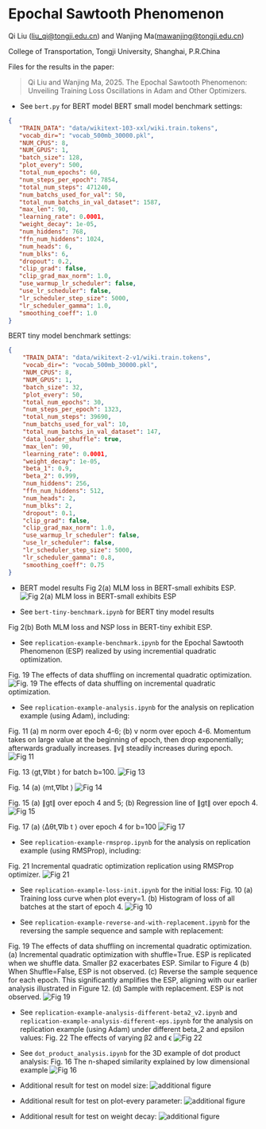 # Epochal Sawtooth Phenomenon
Qi Liu (liu_qi@tongji.edu.cn) and Wanjing Ma(mawanjing@tongji.edu.cn)

College of Transportation, Tongji University, Shanghai, P.R.China

Files for the results in the paper:

> Qi Liu and Wanjing Ma, 2025. The Epochal Sawtooth Phenomenon: Unveiling Training Loss Oscillations in Adam and Other Optimizers.
 - See `bert.py` for BERT model
 BERT small model benchmark settings:
 ```json
 {
    "TRAIN_DATA": "data/wikitext-103-xxl/wiki.train.tokens",
    "vocab_dir=": "vocab_500mb_30000.pkl",
    "NUM_CPUS": 8,
    "NUM_GPUS": 1,
    "batch_size": 128,
    "plot_every": 500,
    "total_num_epochs": 60,
    "num_steps_per_epoch": 7854,
    "total_num_steps": 471240,
    "num_batchs_used_for_val": 50,
    "total_num_batchs_in_val_dataset": 1587,
    "max_len": 90,
    "learning_rate": 0.0001,
    "weight_decay": 1e-05,
    "num_hiddens": 768,
    "ffn_num_hiddens": 1024,
    "num_heads": 6,
    "num_blks": 6,
    "dropout": 0.2,
    "clip_grad": false,
    "clip_grad_max_norm": 1.0,
    "use_warmup_lr_scheduler": false,
    "use_lr_scheduler": false,
    "lr_scheduler_step_size": 5000,
    "lr_scheduler_gamma": 1.0,
    "smoothing_coeff": 1.0
}
```
BERT tiny model benchmark settings:
```json
{
    "TRAIN_DATA": "data/wikitext-2-v1/wiki.train.tokens",
    "vocab_dir=": "vocab_500mb_30000.pkl",
    "NUM_CPUS": 8,
    "NUM_GPUS": 1,
    "batch_size": 32,
    "plot_every": 50,
    "total_num_epochs": 30,
    "num_steps_per_epoch": 1323,
    "total_num_steps": 39690,
    "num_batchs_used_for_val": 10,
    "total_num_batchs_in_val_dataset": 147,
    "data_loader_shuffle": true,
    "max_len": 90,
    "learning_rate": 0.0001,
    "weight_decay": 1e-05,
    "beta_1": 0.9,
    "beta_2": 0.999,
    "num_hiddens": 256,
    "ffn_num_hiddens": 512,
    "num_heads": 2,
    "num_blks": 2,
    "dropout": 0.1,
    "clip_grad": false,
    "clip_grad_max_norm": 1.0,
    "use_warmup_lr_scheduler": false,
    "use_lr_scheduler": false,
    "lr_scheduler_step_size": 5000,
    "lr_scheduler_gamma": 0.8,
    "smoothing_coeff": 0.75
}
```
 - BERT model results
 Fig 2(a) MLM loss in BERT-small exhibits ESP.
 ![Fig 2(a) MLM loss in BERT-small exhibits ESP](img/reproduce.png)


 - See `bert-tiny-benchmark.ipynb` for BERT tiny model results

 Fig 2(b) Both MLM loss and NSP loss in BERT-tiny exhibit ESP.


 - See `replication-example-benchmark.ipynb` for the Epochal Sawtooth Phenomenon (ESP) realized by using incremential quadratic optimization.

Fig. 19 The effects of data shuffling on incremental quadratic optimization.
![Fig. 19 The effects of data shuffling on incremental quadratic optimization.](img/replication-benchmark.png)


 - See `replication-example-analysis.ipynb` for the analysis on replication example (using Adam), including:


 Fig. 11 (a) m norm over epoch 4-6; (b) v norm over epoch 4-6. Momentum takes on large value at the beginning of epoch, then drop exponentially; afterwards gradually increases. ∥v∥ steadily increases during epoch.
 ![Fig 11](img/m-v-norms.png)


 Fig. 13 ⟨gt,∇lbt ⟩ for batch b=100.
 ![Fig 13](img/dot-gt-g100.png)


 Fig. 14 (a) ⟨mt,∇lbt ⟩
 ![Fig 14](img/dot-mt-g100.png)


 Fig. 15 (a) ∥gt∥ over epoch 4 and 5; (b) Regression line of ∥gt∥ over epoch 4.
![Fig 15](img/grad_norm.png)


 Fig. 17 (a) ⟨Δθt,∇lb t ⟩ over epoch 4 for b=100
![Fig 17](img/dot-deltax-g100.png)

 - See `replication-example-rmsprop.ipynb` for the analysis on replication example (using RMSProp), including:

Fig. 21 Incremental quadratic optimization replication using RMSProp optimizer.
![Fig 21](img/replication-rmsprop.png)


 - See `replication-example-loss-init.ipynb` for the initial loss:
 Fig. 10 (a) Training loss curve when plot every=1. (b) Histogram of loss of all batches at the start of epoch 4.
![Fig 10](img/loss-all-batches-init.png)


 - See `replication-example-reverse-and-with-replacement.ipynb` for the reversing the sample sequence and sample with replacement:

   
 Fig. 19 The effects of data shuffling on incremental quadratic optimization. (a) Incremental quadratic optimization with shuffle=True. ESP is replicated when we shuffle data. Smaller β2 exacerbates ESP. Similar to Figure 4 (b) When Shuffle=False, ESP is not observed. (c) Reverse the sample sequence for each epoch. This significantly amplifies the ESP, aligning with our earlier analysis illustrated in Figure 12. (d) Sample with replacement. ESP is not observed.
![Fig 19](img/replication-benchmark.png)


 - See `replication-example-analysis-different-beta2_v2.ipynb` and `replication-example-analysis-different-eps.ipynb` for the analysis on replication example (using Adam) under different beta_2 and epsilon values:
Fig. 22 The effects of varying β2 and ϵ
![Fig 22](img/vary_beta2_and_eps.png)


 - See `dot_product_analysis.ipynb` for the 3D example of dot product analysis:
 Fig. 16 The n-shaped similarity explained by low dimensional example
 ![Fig 16](img/dot_deltax_flip_sign_explain.png)


 - Additional result for test on model size:
 ![additional figure](img/additional_figure_model_size.png)

 - Additional result for test on plot-every parameter:
 ![additional figure](img/additional_figure_plot_every.png)

 - Additional result for test on weight decay:
 ![additional figure](img/additional_figure_batch_size.png)



